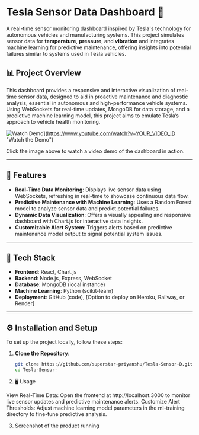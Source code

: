 # Tesla Sensor Data Dashboard 🚗

A real-time sensor monitoring dashboard inspired by Tesla's technology for autonomous vehicles and manufacturing systems. This project simulates sensor data for **temperature**, **pressure**, and **vibration** and integrates machine learning for predictive maintenance, offering insights into potential failures similar to systems used in Tesla vehicles.

## 📊 Project Overview

This dashboard provides a responsive and interactive visualization of real-time sensor data, designed to aid in proactive maintenance and diagnostic analysis, essential in autonomous and high-performance vehicle systems. Using WebSockets for real-time updates, MongoDB for data storage, and a predictive machine learning model, this project aims to emulate Tesla’s approach to vehicle health monitoring.

![Watch Demo](https://img.youtube.com/vi/YOUR_VIDEO_ID/0.jpg)](https://www.youtube.com/watch?v=YOUR_VIDEO_ID "Watch the Demo")

Click the image above to watch a video demo of the dashboard in action.

---

## 🔧 Features

- **Real-Time Data Monitoring**: Displays live sensor data using WebSockets, refreshing in real-time to showcase continuous data flow.
- **Predictive Maintenance with Machine Learning**: Uses a Random Forest model to analyze sensor data and predict potential failures.
- **Dynamic Data Visualization**: Offers a visually appealing and responsive dashboard with Chart.js for interactive data insights.
- **Customizable Alert System**: Triggers alerts based on predictive maintenance model output to signal potential system issues.

---

## 🚀 Tech Stack

- **Frontend**: React, Chart.js
- **Backend**: Node.js, Express, WebSocket
- **Database**: MongoDB (local instance)
- **Machine Learning**: Python (scikit-learn)
- **Deployment**: GitHub (code), [Option to deploy on Heroku, Railway, or Render]

---

## ⚙️ Installation and Setup

To set up the project locally, follow these steps:

1. **Clone the Repository**:
   ```bash
   git clone https://github.com/superstar-priyanshu/Tesla-Sensor-D.git
   cd Tesla-Sensor-
2. 🖥️ Usage

View Real-Time Data: Open the frontend at http://localhost:3000 to monitor live sensor updates and predictive maintenance alerts.
Customize Alert Thresholds: Adjust machine learning model parameters in the ml-training directory to fine-tune predictive analysis.

3. Screenshot of the product running
   
